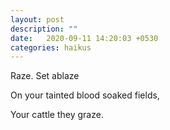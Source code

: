 ```yaml
---
layout: post
description: ""
date:   2020-09-11 14:20:03 +0530
categories: haikus
---
```

Raze. Set ablaze

On your tainted blood soaked fields,

Your cattle they graze.
